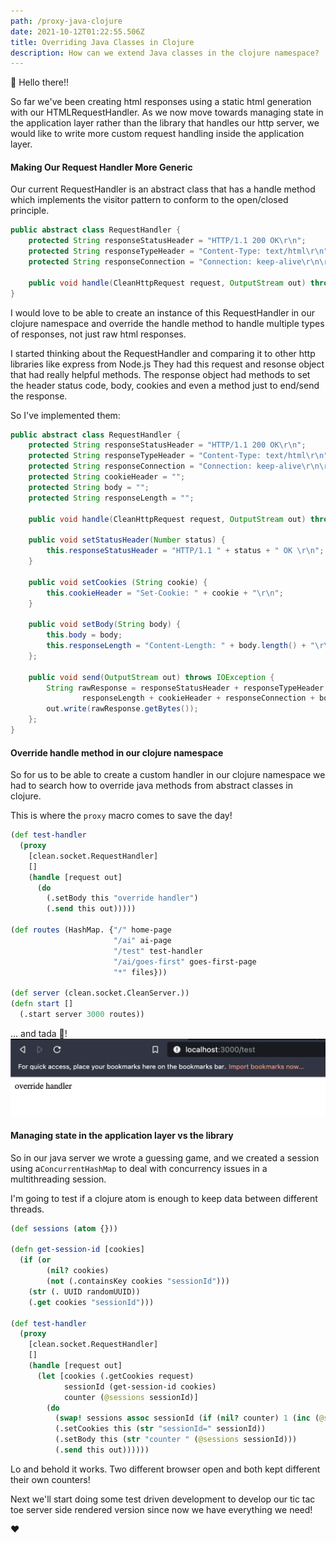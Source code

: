 ```yaml
---
path: /proxy-java-clojure
date: 2021-10-12T01:22:55.506Z
title: Overriding Java Classes in Clojure
description: How can we extend Java classes in the clojure namespace?
---
```

👋 Hello there!!

So far we've been creating html responses using a static html generation with our HTMLRequestHandler.
As we now move towards managing state in the application layer rather than the library that handles our http
server, we would like to write more custom request handling inside the application layer.

#### Making Our Request Handler More Generic

Our current RequestHandler is an abstract class that has a handle method which implements the visitor pattern to conform 
to the open/closed principle.

```java
public abstract class RequestHandler {
    protected String responseStatusHeader = "HTTP/1.1 200 OK\r\n";
    protected String responseTypeHeader = "Content-Type: text/html\r\n";
    protected String responseConnection = "Connection: keep-alive\r\n\r\n";

    public void handle(CleanHttpRequest request, OutputStream out) throws Exception {}
}
```

I would love to be able to create an instance of this RequestHandler in our clojure namespace and override the handle 
method to handle multiple types of responses, not just raw html responses.

I started thinking about the RequestHandler and comparing it to other http libraries like express from Node.js
They had this request and resonse object that had really helpful methods. The response object had methods to set the header 
status code, body, cookies and even a method just to end/send the response. 

So I've implemented them:
```java
public abstract class RequestHandler {
    protected String responseStatusHeader = "HTTP/1.1 200 OK\r\n";
    protected String responseTypeHeader = "Content-Type: text/html\r\n";
    protected String responseConnection = "Connection: keep-alive\r\n\r\n";
    protected String cookieHeader = "";
    protected String body = "";
    protected String responseLength = "";

    public void handle(CleanHttpRequest request, OutputStream out) throws Exception {}

    public void setStatusHeader(Number status) {
        this.responseStatusHeader = "HTTP/1.1 " + status + " OK \r\n";
    }

    public void setCookies (String cookie) {
        this.cookieHeader = "Set-Cookie: " + cookie + "\r\n";
    }

    public void setBody(String body) {
        this.body = body;
        this.responseLength = "Content-Length: " + body.length() + "\r\n";
    };

    public void send(OutputStream out) throws IOException {
        String rawResponse = responseStatusHeader + responseTypeHeader +
                responseLength + cookieHeader + responseConnection + body;
        out.write(rawResponse.getBytes());
    };
}

```

#### Override handle method in our clojure namespace

So for us to be able to create a custom handler in our clojure namespace we had to search how to override java methods
from abstract classes in clojure.

This is where the `proxy` macro comes to save the day!

```clojure
(def test-handler
  (proxy
    [clean.socket.RequestHandler]
    []
    (handle [request out]
      (do
        (.setBody this "override handler")
        (.send this out)))))

(def routes (HashMap. {"/" home-page
                       "/ai" ai-page
                       "/test" test-handler
                       "/ai/goes-first" goes-first-page
                       "*" files}))

(def server (clean.socket.CleanServer.))
(defn start []
  (.start server 3000 routes))
```
... and tada 🎉!
![override-handler](../assets/override-handler.png)

#### Managing state in the application layer vs the library

So in our java server we wrote a guessing game, and we created a session using a`ConcurrentHashMap` to deal with 
concurrency issues in a multithreading session.

I'm going to test if a clojure atom is enough to keep data between different threads.

```clojure
(def sessions (atom {}))

(defn get-session-id [cookies]
  (if (or
        (nil? cookies)
        (not (.containsKey cookies "sessionId")))
    (str (. UUID randomUUID))
    (.get cookies "sessionId")))

(def test-handler
  (proxy
    [clean.socket.RequestHandler]
    []
    (handle [request out]
      (let [cookies (.getCookies request)
            sessionId (get-session-id cookies)
            counter (@sessions sessionId)]
        (do
          (swap! sessions assoc sessionId (if (nil? counter) 1 (inc (@sessions sessionId))))
          (.setCookies this (str "sessionId=" sessionId))
          (.setBody this (str "counter " (@sessions sessionId)))
          (.send this out))))))
```

Lo and behold it works.
Two different browser open and both kept different their own counters!

Next we'll start doing some test driven development to develop our tic tac toe server side rendered version since now we have
everything we need!

❤️

